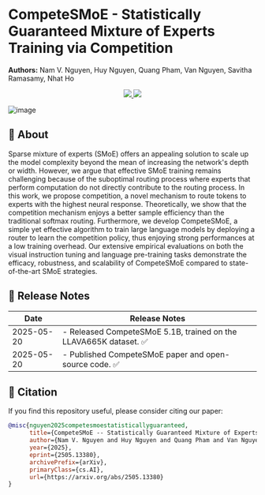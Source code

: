 # CompeteSMoE - Statistically Guaranteed Mixture of Experts Training via Competition

**Authors:** Nam V. Nguyen, Huy Nguyen, Quang Pham, Van Nguyen, Savitha Ramasamy, Nhat Ho

<p align="center">
  <a href="https://arxiv.org/abs/2505.13380">
    <img src="https://img.shields.io/badge/arXiv-2505.13380-red?style=flat&label=arXiv">
  </a>
  <a href="https://huggingface.co/collections/Fsoft-AIC/competesmoe-682b3801d431764f000429d1">
    <img src="https://img.shields.io/badge/HuggingFace-CompeteSMoE-blue?style=flat&logo=huggingface">
  </a>
</p>

![image](https://github.com/user-attachments/assets/08bbe7f6-1056-44b1-b6e9-c2e87e965d51)

## 📌 About

Sparse mixture of experts (SMoE) offers an appealing solution to scale up the model complexity beyond the mean of increasing the network's depth or width. 
However, we argue that effective SMoE training remains challenging because of the suboptimal routing process where experts that perform computation do not directly contribute to the routing process. In this work, we propose  competition, a novel mechanism to route tokens to experts with the highest neural response. Theoretically, we show that the competition mechanism enjoys a better sample efficiency than the traditional softmax routing. Furthermore, we develop CompeteSMoE, a simple yet effective algorithm to train large language models by deploying a router to learn the competition policy, thus enjoying strong performances at a low training overhead. Our extensive empirical evaluations on both the visual instruction tuning and language pre-training tasks demonstrate the efficacy, robustness, and scalability of CompeteSMoE compared to state-of-the-art SMoE strategies.
## 📢 Release Notes

| Date       | Release Notes                                                                 |
|------------|--------------------------------------------------------------------------------|
| 2025-05-20 | - Released CompeteSMoE 5.1B, trained on the LLAVA665K dataset. ✅              |
| 2025-05-20 | - Published CompeteSMoE paper and open-source code. ✅                         |

## 📌 Citation
If you find this repository useful, please consider citing our paper:

```bibtex
@misc{nguyen2025competesmoestatisticallyguaranteed,
      title={CompeteSMoE -- Statistically Guaranteed Mixture of Experts Training via Competition}, 
      author={Nam V. Nguyen and Huy Nguyen and Quang Pham and Van Nguyen and Savitha Ramasamy and Nhat Ho},
      year={2025},
      eprint={2505.13380},
      archivePrefix={arXiv},
      primaryClass={cs.AI},
      url={https://arxiv.org/abs/2505.13380}
}
```












